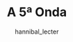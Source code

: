 ---
layout: post
author: hannibal_lecter
category: Filmes
post_date: '2020-12-06T18:33:32.266Z'
post_modified: '2020-12-06T18:33:32.266Z'
title: A 5ª Onda
description: >-
  No futuro, a Terra é tomada por alienígenas. Na primeira onda de ataques, um
  pulso eletromagnético acaba com toda a eletricidade do planeta. Na segunda, um
  tsunami mata 40% da população. Na terceira onda, os pássaros começam a
  transmitir um vírus que mata 97% das pessoas que resistiram aos outros
  ataques. Já na quarta onda, a adolescente Cassie Sullivan (Chlöe Grace Moretz)
  precisa se virar sozinha para sobreviver e ainda reencontrar seu irmão.
poster_path: /4Dd79cz5qxKNoKWg1xsfrpOchEr.jpg
tmdb_id: 299687
imdb_id: tt2304933
runtime: 112
release_date: '2016-01-14'
genres:
  - Aventura
  - Ficção científica
  - Ação
casts:
  - Chloë Grace Moretz
  - Liev Schreiber
  - Maika Monroe
  - Maria Bello
  - Alex Roe
  - Talitha Bateman
crews:
  - J Blakeson
trailer: DxCntPIs38U
certification: 14
adult: 'false'
vote_average: 5.9
vote_count: 4513
qualitys:
  - 1080p
  - 720p
audios:
  - Dual Áudio
extensions:
  - mkv
  - mp4
---